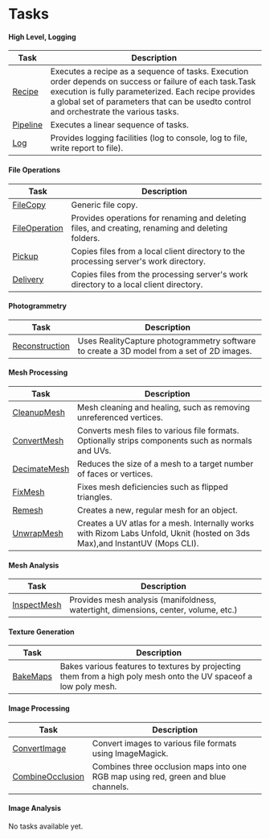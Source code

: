 # Tasks

#### High Level, Logging

| Task                          | Description                                                                                                                                                                                                                                               |
|-------------------------------|-----------------------------------------------------------------------------------------------------------------------------------------------------------------------------------------------------------------------------------------------------------|
| [Recipe](tasks/recipe.md)     | Executes a recipe as a sequence of tasks. Execution order depends on success or failure of each task.Task execution is fully parameterized. Each recipe provides a global set of parameters that can be usedto control and orchestrate the various tasks. |
| [Pipeline](tasks/pipeline.md) | Executes a linear sequence of tasks.                                                                                                                                                                                                                      |
| [Log](tasks/log.md)           | Provides logging facilities (log to console, log to file, write report to file).                                                                                                                                                                          |

#### File Operations

| Task                                    | Description                                                                                       |
|-----------------------------------------|---------------------------------------------------------------------------------------------------|
| [FileCopy](tasks/fileCopy.md)           | Generic file copy.                                                                                |
| [FileOperation](tasks/fileOperation.md) | Provides operations for renaming and deleting files, and creating, renaming and deleting folders. |
| [Pickup](tasks/pickup.md)               | Copies files from a local client directory to the processing server's work directory.             |
| [Delivery](tasks/delivery.md)           | Copies files from the processing server's work directory to a local client directory.             |

#### Photogrammetry

| Task                                      | Description                                                                                      |
|-------------------------------------------|--------------------------------------------------------------------------------------------------|
| [Reconstruction](tasks/reconstruction.md) | Uses RealityCapture photogrammetry software to create a 3D model from a set of 2D images.        |

#### Mesh Processing

| Task                                  | Description                                                                                                                 |
|---------------------------------------|-----------------------------------------------------------------------------------------------------------------------------|
| [CleanupMesh](tasks/cleanupMesh.md)   | Mesh cleaning and healing, such as removing unreferenced vertices.                                                          |
| [ConvertMesh](tasks/convertMesh.md)   | Converts mesh files to various file formats. Optionally strips components such as normals and UVs.                          |
| [DecimateMesh](tasks/decimateMesh.md) | Reduces the size of a mesh to a target number of faces or vertices.                                                         |
| [FixMesh](tasks/fixMesh.md)           | Fixes mesh deficiencies such as flipped triangles.                                                                          |
| [Remesh](tasks/remesh.md)             | Creates a new, regular mesh for an object.                                                                                  |
| [UnwrapMesh](tasks/unwrapMesh.md)     | Creates a UV atlas for a mesh. Internally works with Rizom Labs Unfold, Uknit (hosted on 3ds Max),and InstantUV (Mops CLI). |

#### Mesh Analysis

| Task                                | Description                                                                         |
|-------------------------------------|-------------------------------------------------------------------------------------|
| [InspectMesh](tasks/inspectMesh.md) | Provides mesh analysis (manifoldness, watertight, dimensions, center, volume, etc.) |

#### Texture Generation

| Task                          | Description                                                                                                      |
|-------------------------------|------------------------------------------------------------------------------------------------------------------|
| [BakeMaps](tasks/bakeMaps.md) | Bakes various features to textures by projecting them from a high poly mesh onto the UV spaceof a low poly mesh. |

#### Image Processing

| Task                                          | Description                                                                        |
|-----------------------------------------------|------------------------------------------------------------------------------------|
| [ConvertImage](tasks/convertImage.md)         | Convert images to various file formats using ImageMagick.                          |
| [CombineOcclusion](tasks/combineOcclusion.md) | Combines three occlusion maps into one RGB map using red, green and blue channels. |

#### Image Analysis

No tasks available yet.